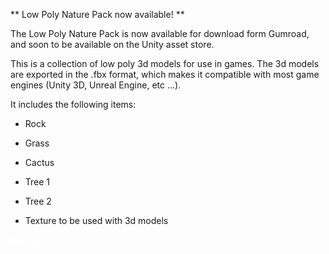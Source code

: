 ** Low Poly Nature Pack now available! **

The Low Poly Nature Pack is now available for download form Gumroad, and soon to be available on the Unity asset store.

This is a collection of low poly 3d models for use in games. The 3d models are exported in the .fbx format, which makes it compatible with most game engines (Unity 3D, Unreal Engine, etc ...).

It includes the following items:

- Rock

- Grass

- Cactus

- Tree 1

- Tree 2

- Texture to be used with 3d models

<style>
    .gumroad-button {
        color: #fff !important;
    }
</style>

<script src="https://gumroad.com/js/gumroad.js"></script>
<a class="gumroad-button" href="https://chrisdaletweets.gumroad.com/l/iasqay" data-gumroad-overlay-checkout="true">Buy on</a>
